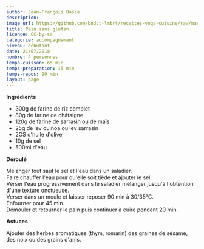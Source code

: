 ```yaml
---
author: Jean-François Basse
description: 
image_url: https://github.com/bndct-lmbrt/recettes-yoga-cuisine/raw/master/medias/pain.jpg
title: Pain sans gluten
licence: CC-by-sa
categorie: accompagnement
niveau: débutant
date: 21/07/2018
nombre: 4 personnes
temps-cuisson: 65 min
temps-preparation: 15 min
temps-repos: 90 min
layout: page
---
```



**Ingrédients**  

* 300g de farine de riz complet
* 80g de farine de châtaigne
* 120g de farine de sarrasin ou de maïs
* 25g de lev quinoa ou lev sarrasin
* 2CS d'huile d'olive
* 10g de sel
* 500ml d'eau


**Déroulé**

Mélanger tout sauf le sel et l'eau dans un saladier.  
Faire chauffer l'eau pour qu'elle soit tiède et ajouter le sel.  
Verser l'eau progressivement dans le saladier mélanger jusqu'à l'obtention d'une texture onctueuse.  
Verser dans un moule et laisser reposer 90 min à 30/35°C.  
Enfourner pour 45 min.  
Démouler et retourner le pain puis continuer à cuire pendant 20 min.   

  
**Astuces** 

Ajouter des herbes aromatiques (thym, romarin) des graines de sésame, des noix ou des grains d'anis.  